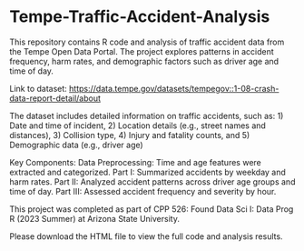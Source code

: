 # Tempe-Traffic-Accident-Analysis
This repository contains R code and analysis of traffic accident data from the Tempe Open Data Portal. The project explores patterns in accident frequency, harm rates, and demographic factors such as driver age and time of day.

Link to dataset: https://data.tempe.gov/datasets/tempegov::1-08-crash-data-report-detail/about

The dataset includes detailed information on traffic accidents, such as: 1) Date and time of incident, 2) Location details (e.g., street names and distances), 3) Collision type, 4) Injury and fatality counts, and 5) Demographic data (e.g., driver age)

Key Components:
Data Preprocessing: Time and age features were extracted and categorized.
Part I: Summarized accidents by weekday and harm rates.
Part II: Analyzed accident patterns across driver age groups and time of day.
Part III: Assessed accident frequency and severity by hour.


This project was completed as part of CPP 526: Found Data Sci I: Data Prog R (2023 Summer) at Arizona State University. 

Please download the HTML file to view the full code and analysis results.

